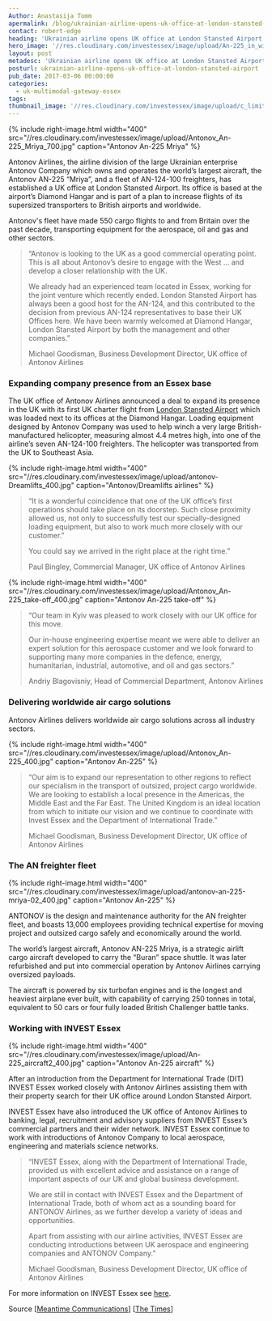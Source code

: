 ```yaml
---
Author: Anastasija Tomm
apermalink: /blog/ukrainian-airline-opens-uk-office-at-london-stansted-airport
contact: robert-edge
heading: 'Ukrainian airline opens UK office at London Stansted Airport'
hero_image: '//res.cloudinary.com/investessex/image/upload/An-225_in_winter_1140.jpg'
layout: post
metadesc: 'Ukrainian airline opens UK office at London Stansted Airport. Antonov Airlines looks to the UK as a good commercial operating point'
posturl: ukrainian-airline-opens-uk-office-at-london-stansted-airport
pub_date: 2017-03-06 00:00:00
categories:
  - uk-multimodal-gateway-essex
tags:
thumbnail_image: '//res.cloudinary.com/investessex/image/upload/c_limit,h_165/Antonov_An-225_Mriya_700.jpg'
---
```

{% include right-image.html width="400" src="//res.cloudinary.com/investessex/image/upload/Antonov_An-225_Mriya_700.jpg" caption="Antonov An-225 Mriya" %}

Antonov Airlines, the airline division of the large Ukrainian enterprise Antonov Company which owns and operates the world’s largest aircraft, the Antonov AN-225 “Mriya”, and a fleet of AN-124-100 freighters, has established a UK office at London Stansted Airport. Its office is based at the airport’s Diamond Hangar and is part of a plan to increase flights of its supersized transporters to British airports and worldwide.

Antonov's fleet have made 550 cargo flights to and from Britain over the past decade, transporting equipment for the aerospace, oil and gas and other sectors. 

> “Antonov is looking to the UK as a good commercial operating point. This is all about Antonov’s desire to engage with the West ... and develop a closer relationship with the UK.
> 
> We already had an experienced team located in Essex, working for the joint venture which recently ended. London Stansted Airport has always been a good host for the AN-124, and this contributed to the decision from previous AN-124 representatives to base their UK Offices here. We have been warmly welcomed at Diamond Hangar, London Stansted Airport by both the management and other companies.”
> 
> Michael Goodisman, Business Development Director, UK office of Antonov Airlines

### Expanding company presence from an Essex base

The UK office of Antonov Airlines announced a deal to expand its presence in the UK with its first UK charter flight from [London Stansted Airport](http://investessex.co.uk/studies/place-studies/london-stansted-airport) which was loaded next to its offices at the Diamond Hangar. Loading equipment designed by Antonov Company was used to help winch a very large British-manufactured helicopter, measuring almost 4.4 metres high, into one of the airline’s seven AN-124-100 freighters. The helicopter was transported from the UK to Southeast Asia.

{% include right-image.html width="400" src="//res.cloudinary.com/investessex/image/upload/antonov-Dreamlifts_400.jpg" caption="Antonov/Dreamlifts airlines" %}

>“It is a wonderful coincidence that one of the UK office’s first operations should take place on its doorstep. Such close proximity allowed us, not only to successfully test our specially-designed loading equipment, but also to work much more closely with our customer.”
> 
> You could say we arrived in the right place at the right time.”
> 
> Paul Bingley, Commercial Manager, UK office of Antonov Airlines

{% include right-image.html width="400" src="//res.cloudinary.com/investessex/image/upload/Antonov_An-225_take-off_400.jpg" caption="Antonov An-225 take-off" %}

>“Our team in Kyiv was pleased to work closely with our UK office for this move.
> 
> Our in-house engineering expertise meant we were able to deliver an expert solution for this aerospace customer and we look forward to supporting many more companies in the defence, energy, humanitarian, industrial, automotive, and oil and gas sectors.”
> 
> Andriy Blagovisniy, Head of Commercial Department, Antonov Airlines

### Delivering worldwide air cargo solutions

Antonov Airlines delivers worldwide air cargo solutions across all industry sectors.

{% include right-image.html width="400" src="//res.cloudinary.com/investessex/image/upload/Antonov_An-225_400.jpg" caption="Antonov An-225" %}

>“Our aim is to expand our representation to other regions to reflect our specialism in the transport of outsized, project cargo worldwide. We are looking to establish a local presence in the Americas, the Middle East and the Far East. The United Kingdom is an ideal location from which to initiate our vision and we continue to coordinate with Invest Essex and the Department of International Trade.”
> 
> Michael Goodisman, Business Development Director, UK office of Antonov Airlines

### The AN freighter fleet

{% include right-image.html width="400" src="//res.cloudinary.com/investessex/image/upload/antonov-an-225-mriya-02_400.jpg" caption="Antonov An-225" %}

ANTONOV is the design and maintenance authority for the AN freighter fleet, and boasts 13,000 employees providing technical expertise for moving project and outsized cargo safely and economically around the world.

The world’s largest aircraft, Antonov AN-225 Mriya, is a strategic airlift cargo aircraft developed to carry the “Buran” space shuttle. It was later refurbished and put into commercial operation by Antonov Airlines carrying oversized payloads.

The aircraft is powered by six turbofan engines and is the longest and heaviest airplane ever built, with capability of carrying 250 tonnes in total, equivalent to 50 cars or four fully loaded British Challenger battle tanks. 

### Working with INVEST Essex

{% include right-image.html width="400" src="//res.cloudinary.com/investessex/image/upload/An-225_aircraft2_400.jpg" caption="Antonov An-225 aircraft" %}

After an introduction from the Department for International Trade (DIT) INVEST Essex worked closely with Antonov Airlines assisting them with their property search for their UK office around London Stansted Airport.

INVEST Essex have also introduced the UK office of Antonov Airlines to banking, legal, recruitment and advisory suppliers from INVEST Essex’s commercial partners and their wider network. INVEST Essex continue to work with introductions of Antonov Company to local aerospace, engineering and materials science networks. 

> “INVEST Essex, along with the Department of International Trade, provided us with excellent advice and assistance on a range of important aspects of our UK and global business development.
> 
> We are still in contact with INVEST Essex and the Department of International Trade, both of whom act as a sounding board for ANTONOV Airlines, as we further develop a variety of ideas and opportunities.
> 
> Apart from assisting with our airline activities, INVEST Essex are conducting introductions between UK aerospace and engineering companies and ANTONOV Company.”
> 
> Michael Goodisman, Business Development Director, UK office of Antonov Airlines

For more information on INVEST Essex see [here](http://investessex.co.uk/).

Source [[Meantime Communications](http://meantimecomms.com/news/antonov-airlines-transports-giant-helicopter-new-uk-headquarters/)] [[The Times](http://www.thetimes.co.uk/article/colossus-of-the-sky-descends-on-britain-nm02cm9z5)]